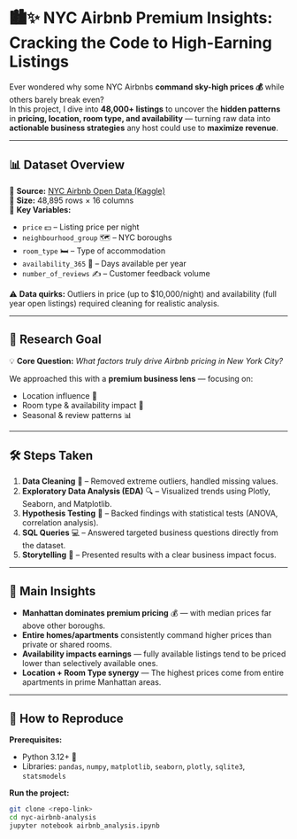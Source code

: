# 🏙✨ **NYC Airbnb Premium Insights: Cracking the Code to High-Earning Listings**  

Ever wondered why some NYC Airbnbs **command sky-high prices 💰** while others barely break even?  
In this project, I dive into **48,000+ listings** to uncover the **hidden patterns** in **pricing, location, room type, and availability** — turning raw data into **actionable business strategies** any host could use to **maximize revenue**.  

---

## 📊 **Dataset Overview**
📌 **Source:** [NYC Airbnb Open Data (Kaggle)](https://www.kaggle.com/datasets/dgomonov/new-york-city-airbnb-open-data)  
📏 **Size:** 48,895 rows × 16 columns  
🔑 **Key Variables:**  
- `price` 💵 – Listing price per night  
- `neighbourhood_group` 🗺 – NYC boroughs  
- `room_type` 🛏 – Type of accommodation  
- `availability_365` 📅 – Days available per year  
- `number_of_reviews` ✍ – Customer feedback volume  

⚠ **Data quirks:** Outliers in price (up to $10,000/night) and availability (full year open listings) required cleaning for realistic analysis.

---

## 🎯 **Research Goal**
💡 **Core Question:** *What factors truly drive Airbnb pricing in New York City?*  

We approached this with a **premium business lens** — focusing on:  
- Location influence 🗽  
- Room type & availability impact 📅  
- Seasonal & review patterns 📊  

---

## 🛠 **Steps Taken**
1. **Data Cleaning** 🧹 – Removed extreme outliers, handled missing values.  
2. **Exploratory Data Analysis (EDA)** 🔍 – Visualized trends using Plotly, Seaborn, and Matplotlib.  
3. **Hypothesis Testing** 📐 – Backed findings with statistical tests (ANOVA, correlation analysis).  
4. **SQL Queries** 💻 – Answered targeted business questions directly from the dataset.  
5. **Storytelling** 📝 – Presented results with a clear business impact focus.  

---

## 🚀 **Main Insights**
- **Manhattan dominates premium pricing** 💰 — with median prices far above other boroughs.  
- **Entire homes/apartments** consistently command higher prices than private or shared rooms.  
- **Availability impacts earnings** — fully available listings tend to be priced lower than selectively available ones.  
- **Location + Room Type synergy** — The highest prices come from entire apartments in prime Manhattan areas.  

---

## 🔄 **How to Reproduce**
**Prerequisites:**  
- Python 3.12+ 🐍  
- Libraries: `pandas`, `numpy`, `matplotlib`, `seaborn`, `plotly`, `sqlite3`, `statsmodels`  

**Run the project:**  
```bash
git clone <repo-link>
cd nyc-airbnb-analysis
jupyter notebook airbnb_analysis.ipynb
